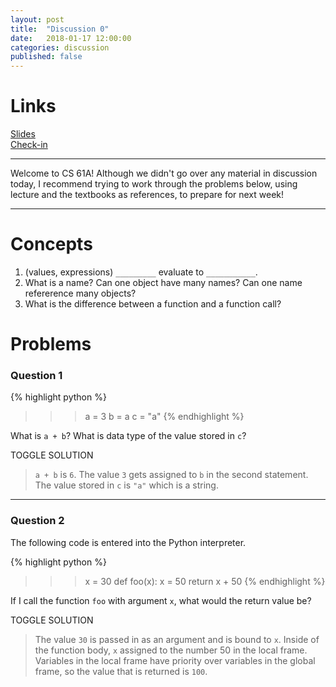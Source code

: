 ```yaml
---
layout: post
title:  "Discussion 0"
date:   2018-01-17 12:00:00
categories: discussion
published: false
---
```


# Links  
[Slides]()  
[Check-in](https://docs.google.com/document/d/18RASARlqMSVKGTO0ynfXGWFbUNr6bUumZb7RBhCezqk/edit?usp=sharing)

--------

Welcome to CS 61A! Although we didn't go over any material in discussion today,
I recommend trying to work through the problems below, using lecture and the
textbooks as references, to prepare for next week!

--------

# Concepts  
1. (values, expressions) `_________` evaluate to `___________`.
2. What is a name? Can one object have many names? Can one name refererence many objects?
3. What is the difference between a function and a function call?

# Problems   

### Question 1  

{% highlight python %}
>>> a = 3
>>> b = a
>>> c = "a"
{% endhighlight %}

What is `a + b`? What is data type of the value stored in `c`?

<a class="btn btn-default solution-toggle">TOGGLE SOLUTION</a>

<blockquote class="solution">
<code>a + b</code> is <code>6</code>. The value <code>3</code> gets assigned to <code>b</code> in the second statement. The value stored in <code>c</code> is <code>"a"</code> which is a string.
</blockquote>

 --- 
  
### Question 2

The following code is entered into the Python interpreter.
   
{% highlight python %}
>>> x = 30
>>> def foo(x):
        x = 50
        return x + 50 
{% endhighlight %}    

If I call the function `foo` with argument `x`, what would the return value be?

<a class="btn btn-default solution-toggle-2">TOGGLE SOLUTION</a>

<blockquote class="solution-2">
The value <code>30</code> is passed in as an argument and is bound to <code>x</code>. Inside of the function body, <code>x</code> assigned to the number 50 in the local frame. Variables in the local frame have priority over variables in the global frame, so the value that is returned is <code>100</code>.
</blockquote>

